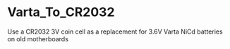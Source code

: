 # Varta_To_CR2032
Use a CR2032 3V coin cell as a replacement for 3.6V Varta NiCd batteries on old motherboards
